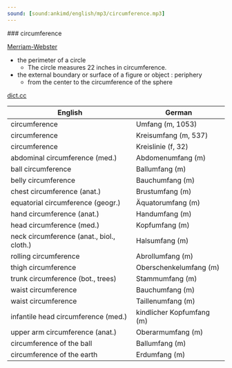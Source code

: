 ```yaml
---
sound: [sound:ankimd/english/mp3/circumference.mp3]
---
```


\### circumference

[Merriam-Webster](https://www.merriam-webster.com/dictionary/circumference)

- the perimeter of a circle
    - The circle measures 22 inches in circumference.
- the external boundary or surface of a figure or object : periphery
    - from the center to the circumference of the sphere

[dict.cc](https://www.dict.cc/circumference)

| English        | German       |
| -------------- | ------------ |
| circumference | Umfang (m, 1053) |
| circumference | Kreisumfang (m, 537) |
| circumference | Kreislinie (f, 32) |
| abdominal circumference <AC> (med.) | Abdomenumfang <AU> (m) |
| ball circumference | Ballumfang (m) |
| belly circumference | Bauchumfang (m) |
| chest circumference (anat.) | Brustumfang (m) |
| equatorial circumference (geogr.) | Äquatorumfang (m) |
| hand circumference (anat.) | Handumfang (m) |
| head circumference (med.) | Kopfumfang (m) |
| neck circumference <NC> (anat., biol., cloth.) | Halsumfang (m) |
| rolling circumference | Abrollumfang (m) |
| thigh circumference | Oberschenkelumfang (m) |
| trunk circumference (bot., trees) | Stammumfang (m) |
| waist circumference | Bauchumfang (m) |
| waist circumference | Taillenumfang (m) |
| infantile head circumference (med.) | kindlicher Kopfumfang (m) |
| upper arm circumference (anat.) | Oberarmumfang (m) |
| circumference of the ball | Ballumfang (m) |
| circumference of the earth | Erdumfang (m) |
